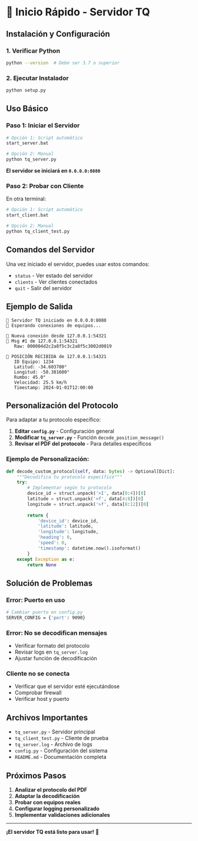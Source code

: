 # 🚀 Inicio Rápido - Servidor TQ

## Instalación y Configuración

### 1. Verificar Python
```bash
python --version  # Debe ser 3.7 o superior
```

### 2. Ejecutar Instalador
```bash
python setup.py
```

## Uso Básico

### Paso 1: Iniciar el Servidor
```bash
# Opción 1: Script automático
start_server.bat

# Opción 2: Manual
python tq_server.py
```

**El servidor se iniciará en `0.0.0.0:8080`**

### Paso 2: Probar con Cliente
En otra terminal:
```bash
# Opción 1: Script automático
start_client.bat

# Opción 2: Manual
python tq_client_test.py
```

## Comandos del Servidor

Una vez iniciado el servidor, puedes usar estos comandos:

- `status` - Ver estado del servidor
- `clients` - Ver clientes conectados
- `quit` - Salir del servidor

## Ejemplo de Salida

```
🚀 Servidor TQ iniciado en 0.0.0.0:8080
📡 Esperando conexiones de equipos...

🔗 Nueva conexión desde 127.0.0.1:54321
📨 Msg #1 de 127.0.0.1:54321
   Raw: 000004d2c2a8f5c3c2a8f5c3002d0019

📍 POSICIÓN RECIBIDA de 127.0.0.1:54321
   ID Equipo: 1234
   Latitud: -34.603700°
   Longitud: -58.381600°
   Rumbo: 45.0°
   Velocidad: 25.5 km/h
   Timestamp: 2024-01-01T12:00:00
```

## Personalización del Protocolo

Para adaptar a tu protocolo específico:

1. **Editar `config.py`** - Configuración general
2. **Modificar `tq_server.py`** - Función `decode_position_message()`
3. **Revisar el PDF del protocolo** - Para detalles específicos

### Ejemplo de Personalización:

```python
def decode_custom_protocol(self, data: bytes) -> Optional[Dict]:
    """Decodifica tu protocolo específico"""
    try:
        # Implementar según tu protocolo
        device_id = struct.unpack('>I', data[0:4])[0]
        latitude = struct.unpack('>f', data[4:8])[0]
        longitude = struct.unpack('>f', data[8:12])[0]
        
        return {
            'device_id': device_id,
            'latitude': latitude,
            'longitude': longitude,
            'heading': 0,
            'speed': 0,
            'timestamp': datetime.now().isoformat()
        }
    except Exception as e:
        return None
```

## Solución de Problemas

### Error: Puerto en uso
```bash
# Cambiar puerto en config.py
SERVER_CONFIG = {'port': 9090}
```

### Error: No se decodifican mensajes
- Verificar formato del protocolo
- Revisar logs en `tq_server.log`
- Ajustar función de decodificación

### Cliente no se conecta
- Verificar que el servidor esté ejecutándose
- Comprobar firewall
- Verificar host y puerto

## Archivos Importantes

- `tq_server.py` - Servidor principal
- `tq_client_test.py` - Cliente de prueba
- `tq_server.log` - Archivo de logs
- `config.py` - Configuración del sistema
- `README.md` - Documentación completa

## Próximos Pasos

1. **Analizar el protocolo del PDF**
2. **Adaptar la decodificación**
3. **Probar con equipos reales**
4. **Configurar logging personalizado**
5. **Implementar validaciones adicionales**

---

**¡El servidor TQ está listo para usar!** 🎉
